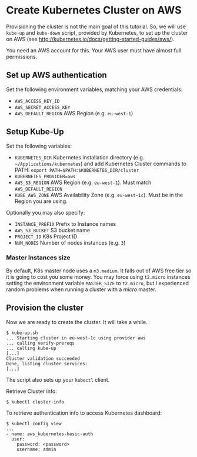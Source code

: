 # Create Kubernetes Cluster on AWS

Provisioning the cluster is not the main goal of this tutorial. So, we will use `kube-up` and `kube-down` script, provided by Kubernetes, to set up the cluster on AWS (see http://kubernetes.io/docs/getting-started-guides/aws/).

You need an AWS account for this. Your AWS user must have almost full permissions.

## Set up AWS authentication

Set the following environment variables, matching your AWS credentials:

- `AWS_ACCESS_KEY_ID`
- `AWS_SECRET_ACCESS_KEY`
- `AWS_DEFAULT_REGION` AWS Region (e.g. `eu-west-1`)

## Setup Kube-Up

Set the following variables:

- `KUBERNETES_DIR` Kubernetes installation directory (e.g. `~/Applications/kubernetes`) and add Kubernetes Cluster commands to PATH: `export PATH=$PATH:$KUBERNETES_DIR/cluster`
- `KUBERNETES_PROVIDER=aws`
- `AWS_S3_REGION` AWS Region (e.g. `eu-west-1`). Must match `AWS_DEFAULT_REGION`
- `KUBE_AWS_ZONE` AWS Availability Zone (e.g. `eu-west-1c`). Must be in the Region you are using.

Optionally you may also specify:

- `INSTANCE_PREFIX` Prefix to Instance names
- `AWS_S3_BUCKET` S3 bucket name
- `PROJECT_ID` K8s Project ID
- `NUM_NODES` Number of nodes instances (e.g. `3`)

### Master Instances size

By default, K8s master node uses a `m3.medium`. It falls out of AWS free tier so it is going to cost you some money. You may force using `t2.micro` instances setting the environment variable `MASTER_SIZE` to `t2.micro`, but I experienced random problems when running a cluster with a *micro* master.

## Provision the cluster

Now we are ready to create the cluster. It will take a while.

```
$ kube-up.sh
... Starting cluster in eu-west-1c using provider aws
... calling verify-prereqs
... calling kube-up
[...]
Cluster validation succeeded
Done, listing cluster services:
[...]
```

The script also sets up your `kubectl` client.

Retrieve Cluster info:
```
$ kubectl cluster-info
```

To retrieve authentication info to access Kubernetes dashboard:
```
$ kubectl config view
...
- name: aws_kubernetes-basic-auth
  user:
    password: <password>
    username: admin
```
